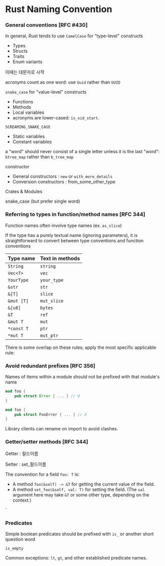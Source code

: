 # Rust Naming Convention



### General conventions [RFC #430]

In general, Rust tends to use `CamelCase` for "type-level" constructs

- Types
- Structs
- Traits
- Enum variants

이때는 대문자로 시작

acronyms count as one word: use `Uuid` rather than `UUID`



`snake_case` for "value-level" constructs

- Functions
- Methods
- Local variables
- acronyms are lower-cased: `is_xid_start`.

`SCREAMING_SNAKE_CASE`

- Static variables
- Constant variables

 a "word" should never consist of a single letter unless it is the last "word": `btree_map` rather than `b_tree_map`



constructor

- General constructors : `new` or `with_more_details`
- Conversion constructors : from_some_other_type



Crates & Modules

snake_case (but prefer single word)







### Referring to types in function/method names [RFC 344]

Function names often involve type names (ex. `as_slice`)

If the type has a purely textual name (ignoring parameters), it is straightforward to convert between type conventions and function conventions



| Type name  | Text in methods |
| ---------- | --------------- |
| `String`   | `string`        |
| `Vec<T>`   | `vec`           |
| `YourType` | `your_type`     |
| `&str`     | `str`           |
| `&[T]`     | `slice`         |
| `&mut [T]` | `mut_slice`     |
| `&[u8]`    | `bytes`         |
| `&T`       | `ref`           |
| `&mut T`   | `mut`           |
| `*const T` | `ptr`           |
| `*mut T`   | `mut_ptr`       |

There is some overlap on these rules; apply the most specific applicable rule:



### Avoid redundant prefixes [RFC 356]

Names of items within a module should not be prefixed with that module's name

```rust
mod foo {
    pub struct Error { ... } // O
}
```

```rust
mod foo {
    pub struct FooError { ... } // X
}
```

Library clients can rename on import to avoid clashes.



### Getter/setter methods [RFC 344]

Getter : 필드이름

Setter : set_필드이름



The convention for a field `foo: T` is:

- A method `foo(&self) -> &T` for getting the current value of the field.
- A method `set_foo(&self, val: T)` for setting the field. (The `val` argument here may take `&T` or some other type, depending on the context.)

`



### Predicates

Simple boolean predicates should be prefixed with `is_` or another short question word

`is_empty`

Common exceptions: `lt`, `gt`, and other established predicate names.

